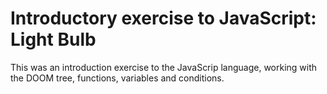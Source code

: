 # **Introductory exercise to JavaScript: Light Bulb**

This was an introduction exercise to the JavaScrip language, working with the DOOM tree, functions, variables and conditions.